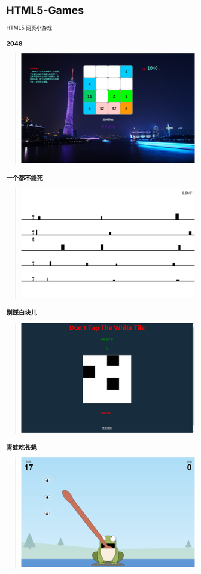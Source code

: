 # HTML5-Games
 HTML5 网页小游戏  
   
### 2048  
> ![](https://github.com/ordinary-student/HTML5-Games/blob/master/test/2048.png)  
  
### 一个都不能死    
> ![](https://github.com/ordinary-student/HTML5-Games/blob/master/test/NotOneLess.png)  
  
### 别踩白块儿  
> ![](https://github.com/ordinary-student/HTML5-Games/blob/master/test/DoNotTapTheWhiteTile.png)  
  
### 青蛙吃苍蝇  
> ![](https://github.com/ordinary-student/HTML5-Games/blob/master/test/FrogsEatFlies.png)  
  